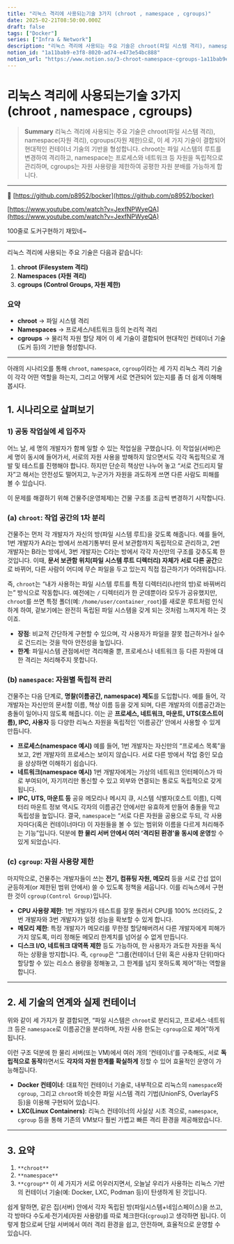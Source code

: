 ```yaml
---
title: "리눅스 격리에 사용되는기술 3가지 (chroot , namespace , cgroups)"
date: 2025-02-21T08:50:00.000Z
draft: false
tags: ["Docker"]
series: ["Infra & Network"]
description: "리눅스 격리에 사용되는 주요 기술은 chroot(파일 시스템 격리), namespace(자원 격리), cgroups(자원 제한)으로, 이 세 가지 기술이 결합되어 현대적인 컨테이너 기술의 기반을 형성합니다. chroot는 파일 시스템의 루트를 변경하여 격리하고, namespace는 프로세스와 네트워크 등 자원을 독립적으로 관리하며, cgroups는 자원 사용량을 제한하여 공평한 자원 분배를 가능하게 합니다."
notion_id: "1a11bab9-e3f8-8020-ad74-e473e54bc888"
notion_url: "https://www.notion.so/3-chroot-namespace-cgroups-1a11bab9e3f88020ad74e473e54bc888"
---
```


# 리눅스 격리에 사용되는기술 3가지 (chroot , namespace , cgroups)

> **Summary**
> 리눅스 격리에 사용되는 주요 기술은 chroot(파일 시스템 격리), namespace(자원 격리), cgroups(자원 제한)으로, 이 세 가지 기술이 결합되어 현대적인 컨테이너 기술의 기반을 형성합니다. chroot는 파일 시스템의 루트를 변경하여 격리하고, namespace는 프로세스와 네트워크 등 자원을 독립적으로 관리하며, cgroups는 자원 사용량을 제한하여 공평한 자원 분배를 가능하게 합니다.

---

🔗 [https://github.com/p8952/bocker](https://github.com/p8952/bocker)

[https://www.youtube.com/watch?v=JexfNPWyeQA](https://www.youtube.com/watch?v=JexfNPWyeQA)

100줄로 도커구현하기 재밌네~

---

리눅스 격리에 사용되는 주요 기술은 다음과 같습니다:

1. **chroot (Filesystem 격리)**
1. **Namespaces (자원 격리)**
1. **cgroups (Control Groups, 자원 제한)**
### 요약

- **chroot** → 파일 시스템 격리
- **Namespaces** → 프로세스/네트워크 등의 논리적 격리
- **cgroups** → 물리적 자원 할당 제어
이 세 기술이 결합되어 현대적인 컨테이너 기술(도커 등)의 기반을 형성합니다.


---


아래의 시나리오를 통해 `chroot`, `namespace`, `cgroup`이라는 세 가지 리눅스 격리 기술이 각각 어떤 역할을 하는지, 그리고 어떻게 서로 연관되어 있는지를 좀 더 쉽게 이해해봅시다.

## 1. 시나리오로 살펴보기

### 1) 공동 작업실에 세 입주자

어느 날, 세 명의 개발자가 함께 일할 수 있는 작업실을 구했습니다. 이 작업실(서버)은 세 명이 동시에 들어가서, 서로의 자원 사용을 방해하지 않으면서도 각각 독립적으로 개발 및 테스트를 진행해야 합니다. 하지만 단순히 책상만 나누어 놓고 “서로 건드리지 말자”고 해서는 안전성도 떨어지고, 누군가가 자원을 과도하게 쓰면 다른 사람도 피해를 볼 수 있습니다.

이 문제를 해결하기 위해 건물주(운영체제)는 건물 구조를 조금씩 변경하기 시작합니다.

### (a) `chroot`: 작업 공간의 1차 분리

건물주는 먼저 각 개발자가 자신의 방(파일 시스템 루트)을 갖도록 해줍니다. 예를 들어, 1번 개발자가 A라는 방에서 쓰레기통부터 문서 보관함까지 독립적으로 관리하고, 2번 개발자는 B라는 방에서, 3번 개발자는 C라는 방에서 각각 자신만의 구조를 갖추도록 한 것입니다. 이때, **문서 보관함 위치(파일 시스템 루트 디렉터리) 자체가 서로 다른 공간**으로 바뀌어, 다른 사람이 어디에 무슨 파일을 두고 있는지 직접 접근하기가 어려워집니다.

즉, `chroot`는 “내가 사용하는 파일 시스템 루트를 특정 디렉터리(나만의 방)로 바꿔버리는” 방식으로 작동합니다. 예전에는 `/` 디렉터리가 한 군데뿐이라 모두가 공유했지만, `chroot`를 쓰면 특정 폴더(예: `/home/user/container_root`)를 새로운 루트처럼 인식하게 하여, 겉보기에는 완전히 독립된 파일 시스템을 갖게 되는 것처럼 느껴지게 하는 것이죠.

- **장점**: 비교적 간단하게 구현할 수 있으며, 각 사용자가 파일을 잘못 접근하거나 실수로 건드리는 것을 막아 안전성을 높입니다.
- **한계**: 파일시스템 관점에서만 격리해줄 뿐, 프로세스나 네트워크 등 다른 자원에 대한 격리는 처리해주지 못합니다.
### (b) `namespace`: 자원별 독립적 관리

건물주는 다음 단계로, **명찰(이름공간, namespace) 제도**를 도입합니다. 예를 들어, 각 개발자는 자신만의 문서함 이름, 책상 이름 등을 갖게 되며, 다른 개발자의 이름공간과는 충돌이 일어나지 않도록 해줍니다. 이는 곧 **프로세스, 네트워크, 마운트, UTS(호스트이름), IPC, 사용자** 등 다양한 리눅스 자원을 독립적인 ‘이름공간’ 안에서 사용할 수 있게 만듭니다.

- **프로세스(namespace 예시)**
예를 들어, 1번 개발자는 자신만의 “프로세스 목록”을 보고, 2번 개발자의 프로세스는 보이지 않습니다. 서로 다른 방에서 작업 중인 모습을 상상하면 이해하기 쉽습니다.
- **네트워크(namespace 예시)**
1번 개발자에게는 가상의 네트워크 인터페이스가 따로 부여되어, 자기끼리만 통신할 수 있고 외부와 연결되는 통로도 독립적으로 갖게 됩니다.
- **IPC, UTS, 마운트 등**
공유 메모리나 메시지 큐, 시스템 식별자(호스트 이름), 디렉터리 마운트 정보 역시도 각자의 이름공간 안에서만 유효하게 만들어 충돌을 막고 독립성을 높입니다.
결국, `namespace`는 “서로 다른 자원을 공용으로 두되, 각 사용자마다(혹은 컨테이너마다) 이 자원들을 볼 수 있는 범위와 이름을 다르게 처리해주는 기능”입니다. 덕분에 **한 물리 서버 안에서 여러 ‘격리된 환경’을 동시에 운영**할 수 있게 되었습니다.

### (c) `cgroup`: 자원 사용량 제한

마지막으로, 건물주는 개발자들이 쓰는 **전기, 컴퓨팅 자원, 메모리** 등을 서로 간섭 없이 균등하게(or 제한된 범위 안에서) 쓸 수 있도록 정책을 세웁니다. 이를 리눅스에서 구현한 것이 `cgroup(Control Group)`입니다.

- **CPU 사용량 제한**: 1번 개발자가 테스트를 잘못 돌려서 CPU를 100% 쓰더라도, 2번 개발자와 3번 개발자가 일정 성능을 확보할 수 있게 합니다.
- **메모리 제한**: 특정 개발자가 메모리를 무한정 할당해버려서 다른 개발자에게 피해가 가지 않도록, 미리 정해둔 메모리 한계치를 넘어설 수 없게 만듭니다.
- **디스크 I/O, 네트워크 대역폭 제한** 등도 가능하여, 한 사용자가 과도한 자원을 독식하는 상황을 방지합니다.
즉, `cgroup`은 “그룹(컨테이너 단위 혹은 사용자 단위)마다 할당할 수 있는 리소스 용량을 정해놓고, 그 한계를 넘지 못하도록 제어”하는 역할을 합니다.

---

## 2. 세 기술의 연계와 실제 컨테이너

위와 같이 세 가지가 잘 결합되면, “파일 시스템은 `chroot`로 분리되고, 프로세스·네트워크 등은 `namespace`로 이름공간을 분리하며, 자원 사용 한도는 `cgroup`으로 제어”하게 됩니다.

이런 구조 덕분에 한 물리 서버(또는 VM)에서 여러 개의 ‘컨테이너’를 구축해도, 서로 **독립적으로 동작**하면서도 **각자의 자원 한계를 확실하게** 정할 수 있어 효율적인 운영이 가능해집니다.

- **Docker 컨테이너**: 대표적인 컨테이너 기술로, 내부적으로 리눅스의 `namespace`와 `cgroup`, 그리고 `chroot`와 비슷한 파일 시스템 격리 기법(UnionFS, OverlayFS 등)을 이용해 구현되어 있습니다.
- **LXC(Linux Containers)**: 리눅스 컨테이너의 사실상 시초 격으로, `namespace`, `cgroup` 등을 통해 기존의 VM보다 훨씬 가볍고 빠른 격리 환경을 제공해왔습니다.
---

## 3. 요약

1. `**chroot**`
1. `**namespace**`
1. `**cgroup**`
이 세 가지가 서로 어우러지면서, 오늘날 우리가 사용하는 리눅스 기반의 컨테이너 기술(예: Docker, LXC, Podman 등)이 탄생하게 된 것입니다.

쉽게 말하면, 같은 집(서버) 안에서 각자 독립된 방(파일시스템+네임스페이스)을 쓰고, 각 방마다 수도세·전기세(자원 사용량)를 따로 체크한다(`cgroup`)고 생각하면 됩니다. 이렇게 함으로써 단일 서버에서 여러 격리 환경을 쉽고, 안전하며, 효율적으로 운영할 수 있습니다.


